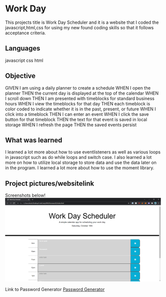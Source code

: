 # Work Day

This projects title is Work Day Scheduler and it is a website that I coded the javascript,html,css for using my new found coding skills so that it follows acceptance criteria. 

## Languages

javascript
css
html

## Objective

GIVEN I am using a daily planner to create a schedule
WHEN I open the planner
THEN the current day is displayed at the top of the calendar
WHEN I scroll down
THEN I am presented with timeblocks for standard business hours
WHEN I view the timeblocks for that day
THEN each timeblock is color coded to indicate whether it is in the past, present, or future
WHEN I click into a timeblock
THEN I can enter an event
WHEN I click the save button for that timeblock
THEN the text for that event is saved in local storage
WHEN I refresh the page
THEN the saved events persist

## What was learned

I learned a lot more about how to use eventlisteners as well as various loops in javascript such as do while loops and switch case. I also learned a lot more on how to utilize local storage to store data and use the data later on in the program. I learned a lot more about how to use the moment library.

## Project pictures/websitelink 

Screenshots below!
![Image of website](./Assets/Website.PNG)

Link to Password Generator
[Password Generator](https://cluck135.github.io/Work-Day-Scheduler/)

